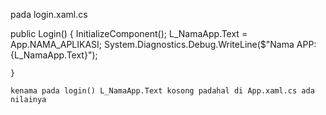 pada login.xaml.cs

public Login()
	{
		InitializeComponent();
        L_NamaApp.Text = App.NAMA_APLIKASI;
        System.Diagnostics.Debug.WriteLine($"Nama APP: {L_NamaApp.Text}");
        
	}

	kenama pada login() L_NamaApp.Text kosong padahal di App.xaml.cs ada nilainya